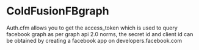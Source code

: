 # ColdFusionFBgraph
Auth.cfm allows you to get the access_token which is used to query facebook graph as per graph api 2.0 norms,
the secret id and client id can be obtained by creating a facebook app on developers.facebook.com
